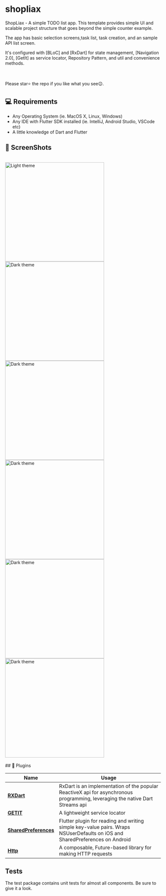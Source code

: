 # shopliax 
ShopLiax - A simple TODO list app. This template provides simple UI and scalable project structure that goes beyond the simple counter example. 

The app has basic selection screens,task list, task creation, and an sample API list screen. 

It's configured with [BLoC] and [RxDart] for state management, [Navigation 2.0], [GetIt] as service locator, Repository Pattern, and util and convenience methods. 

<br>
<br> Please star⭐ the repo if you like what you see😉.

## 💻 Requirements

- Any Operating System (ie. MacOS X, Linux, Windows)
- Any IDE with Flutter SDK installed (ie. IntelliJ, Android Studio, VSCode etc)
- A little knowledge of Dart and Flutter

## 📸 ScreenShots

<br />
<div>
 
  <img src="https://github.com/AdetoyeseM/sholiax/blob/main/screenshots/flutter_01.png" alt="Light theme" width="320">
  <img src="https://github.com/AdetoyeseM/sholiax/blob/main/screenshots/flutter_02.png" alt="Dark theme" width="320">  
  <img src="https://github.com/AdetoyeseM/sholiax/blob/main/screenshots/flutter_03.png" alt="Dark theme" width="320">    
  <img src="https://github.com/AdetoyeseM/sholiax/blob/main/screenshots/flutter_04.png" alt="Dark theme" width="320">    
  <img src="https://github.com/AdetoyeseM/sholiax/blob/main/screenshots/flutter_05.png" alt="Dark theme" width="320">     
  <img src="https://github.com/AdetoyeseM/sholiax/blob/main/screenshots/flutter_06.png" alt="Dark theme" width="320">  
</div>
<br />
## 🔌 Plugins

| Name                                                    | Usage                                               |
| ------------------------------------------------------- | --------------------------------------------------- |
| [**RXDart**](https://pub.dev/packages/rxdart)       | RxDart is an implementation of the popular ReactiveX api for asynchronous programming, leveraging the native Dart Streams api   
| [**GETIT**](https://pub.dev/packages/get_it)        | A lightweight service locator  
| [**SharedPreferences**](https://pub.dev/packages/shared_preferences)        | Flutter plugin for reading and writing simple key-value pairs. Wraps NSUserDefaults on iOS and SharedPreferences on Android
| [**Http**](https://pub.dev/packages/http)        | A composable, Future-based library for making HTTP requests



  
## Tests

The test package contains unit tests for almost all components. Be sure to give it a look.

